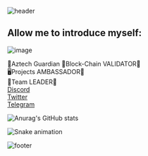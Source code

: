 ![header](https://capsule-render.vercel.app/api?type=waving&color=gradient&custom&text=Hello%World!&animation=scaleIn)

<h2>Allow me to introduce myself:</h2>

![image](https://github.com/user-attachments/assets/722e2e49-31f1-47e6-8e21-42b2b6d8aecc) 

🪿Aztech Guardian
🧰Block-Chain VALIDATOR🦉<br>
🖥️Projects AMBASSADOR🐛<br>
🍻Team LEADER🐗<br>
[Discord](https://discord.com/channels/%F0%9F%85%B0%F0%9F%85%BB%F0%9F%85%B4%F0%9F%86%87%E2%92%BE%E2%93%89#8496)<br>
[Twitter](https://twitter.com/AlexITPROF1)<br>
[Telegram](https://t.me/alex_it_prof)<br>


![Anurag's GitHub stats](https://github-readme-stats.vercel.app/api?username=AlexITProf&show_icons=true&theme=radical)

![Snake animation]( https://github.com/eagrundy/eagrundy/blob/output/github-contribution-grid-snake.svg )

![footer](https://capsule-render.vercel.app/api?type=waving&section=footer&color=gradient&custom&text=Welcome!&animation=scaleIn)


